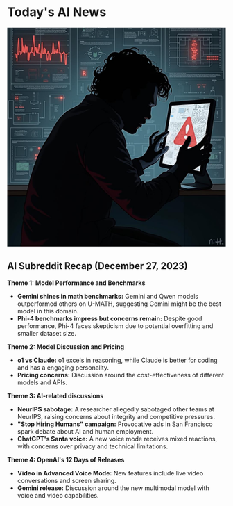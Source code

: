 
# Today's AI News

![Todays Image](pictures/20241216_102021.png)

## AI Subreddit Recap (December 27, 2023)

**Theme 1: Model Performance and Benchmarks**

* **Gemini shines in math benchmarks:** Gemini and Qwen models outperformed others on U-MATH, suggesting Gemini might be the best model in this domain.
* **Phi-4 benchmarks impress but concerns remain:** Despite good performance, Phi-4 faces skepticism due to potential overfitting and smaller dataset size.


**Theme 2: Model Discussion and Pricing**

* **o1 vs Claude:** o1 excels in reasoning, while Claude is better for coding and has a engaging personality. 
* **Pricing concerns:** Discussion around the cost-effectiveness of different models and APIs.


**Theme 3: AI-related discussions**

* **NeurIPS sabotage:** A researcher allegedly sabotaged other teams at NeurIPS, raising concerns about integrity and competitive pressures.
* **"Stop Hiring Humans" campaign:** Provocative ads in San Francisco spark debate about AI and human employment.
* **ChatGPT's Santa voice:** A new voice mode receives mixed reactions, with concerns over privacy and technical limitations.


**Theme 4: OpenAI's 12 Days of Releases**

* **Video in Advanced Voice Mode:** New features include live video conversations and screen sharing.
* **Gemini release:** Discussion around the new multimodal model with voice and video capabilities.
